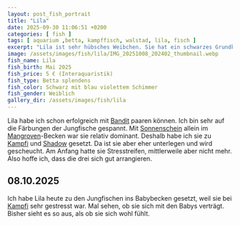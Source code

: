 ```yaml
---
layout: post_fish_portrait
title: "Lila"
date: 2025-09-30 11:06:51 +0200
categories: [ fish ]
tags: [ aquarium ,betta, kampffisch, walstad, lila, fisch ]
excerpt: "Lila ist sehr hübsches Weibchen. Sie hat ein schwarzes Grundkleid mit blau violettem Schimmer. Lila ist sehr neugierig und aktiv."
image: /assets/images/fish/lila/IMG_20251008_202402_thumbnail.webp
fish_name: Lila
fish_birth: Mai 2025
fish_price: 5 € (Interaquaristik)
fish_type: Betta splendens
fish_color: Schwarz mit blau violettem Schimmer
fish_gender: Weiblich
gallery_dir: /assets/images/fish/lila
---
```




Lila habe ich schon erfolgreich mit [Bandit](/fish/2025/09/30/fish_bandit/) paaren können. Ich bin sehr auf die Färbungen der Jungfische gespannt. Mit
[Sonnenschein](/fish/2025/09/30/fish_sonnenschein/) allein im [Mangroven](/tank/2025/09/30/tank_mangrove/)-Becken war sie relativ dominant. Deshalb habe ich sie zu [Kampfi](/fish/2025/09/30/fish_kampfi/) und [Shadow](/fish/2025/09/30/fish_shadow/) gesetzt. Da
ist sie aber eher unterlegen und wird gescheucht. Am Anfang hatte sie Stresstreifen, mittlerweile aber nicht mehr. Also
hoffe ich, dass die drei sich gut arrangieren.

## 08.10.2025
Ich habe Lila heute zu den Jungfischen ins Babybecken gesetzt, weil sie bei [Kampfi](/fish/2025/09/30/fish_kampfi/) sehr gestresst war. Mal sehen, ob sie sich mit den Babys verträgt. Bisher sieht es so aus, als ob sie sich wohl fühlt. 
